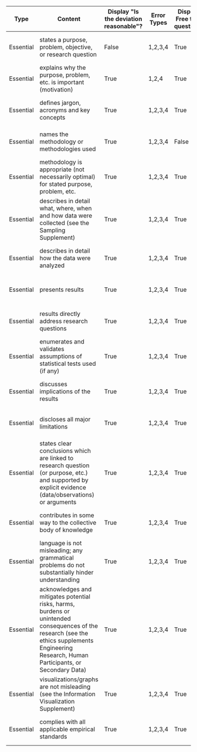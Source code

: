 | Type      | Content                                                                                                                                                                                        | Display "Is the deviation reasonable"? | Error Types | Display Free text question? | Free Text Question Label               |
| --------- | ---------------------------------------------------------------------------------------------------------------------------------------------------------------------------------------------- | -------------------------------------- | ----------- | --------------------------- | -------------------------------------- |
| Essential | states a purpose, problem, objective, or research question                                                                                                                                     | False                                  | 1,2,3,4     | True                        | How can this problem be addressed?     |
| Essential | explains why the purpose, problem, etc. is important (motivation)                                                                                                                              | True                                   | 1,2,4     | True                        | How can this problem be addressed?     |
| Essential | defines jargon, acronyms and key concepts                                                                                                                                                      | True                                   | 1,2,3,4     | True                        | List the terms that should be defined: |
| Essential | names the methodology or methodologies used                                                                                                                                                    | True                                   | 1,2,3,4     | False                        | How can this problem be addressed?     |
| Essential | methodology is appropriate (not necessarily optimal) for stated purpose, problem, etc.                                                                                                         | True                                   | 1,2,3,4     | True                       | How can this problem be addressed?     |
| Essential | describes in detail what, where, when and how data were collected (see the Sampling Supplement)                                                                                                | True                                   |1,2,3,4        | True                        | How can this problem be addressed?     |
| Essential | describes in detail how the data were analyzed                                                                                                                                                 | True                                   | 1,2,3,4        | True                        | How can this problem be addressed?     |
| Essential | presents results                                                                                                                                                                               | True                                   | 1,2,3,4        | True                        | How can this problem be addressed?     |
| Essential | results directly address research questions                                                                                                                                                    | True                                   | 1,2,3,4       | True                        | How can this problem be addressed?     |
| Essential | enumerates and validates assumptions of statistical tests used (if any)                                                                                                                        | True                                   | 1,2,3,4       | True                        | How can this problem be addressed?     |
| Essential | discusses implications of the results                                                                                                                                                          | True                                   | 1,2,3,4         | True                        | How can this problem be addressed?     |
| Essential | discloses all major limitations                                                                                                                                                                | True                                   | 1,2,3,4         | True                        | How can this problem be addressed?     |
| Essential | states clear conclusions which are linked to research question (or purpose, etc.) and supported by explicit evidence (data/observations) or arguments                                          | True                                   | 1,2,3,4         | True                        | How can this problem be addressed?     |
| Essential | contributes in some way to the collective body of knowledge                                                                                                                                    | True                                   | 1,2,3,4         | True                        | How can this problem be addressed?     |
| Essential | language is not misleading; any grammatical problems do not substantially hinder understanding                                                                                                 | True                                   | 1,2,3,4         | True                        | How can this problem be addressed?     |
| Essential | acknowledges and mitigates potential risks, harms, burdens or unintended consequences of the research (see the ethics supplements Engineering Research, Human Participants, or Secondary Data) | True                                   | 1,2,3,4         | True                        | How can this problem be addressed?     |
| Essential | visualizations/graphs are not misleading (see the Information Visualization Supplement)                                                                                                        | True                                   | 1,2,3,4         | True                        | How can this problem be addressed?     |
| Essential | complies with all applicable empirical standards                                                                                                                                               | True                                   | 1,2,3,4         | True                        | How can this problem be addressed?     |
